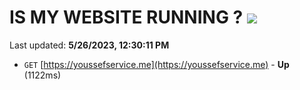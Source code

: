 # IS MY WEBSITE RUNNING ? [![](https://img.shields.io/static/v1?label=Sponsor&message=%E2%9D%A4&logo=GitHub&color=%23fe8e86)](https://github.com/sponsors/<username>)

Last updated: **5/26/2023, 12:30:11 PM**

- `GET` [https://youssefservice.me](https://youssefservice.me) - **Up** (1122ms)
